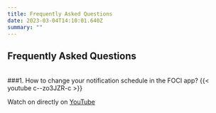 ```yaml
---
title: Frequently Asked Questions
date: 2023-03-04T14:10:01.640Z
summary: ""
---
```


## **Frequently Asked Questions**

<br>
###1. How to change your notification schedule in the FOCI app?
{{< youtube c--zo3JZR-c >}}
<br>

Watch on directly on [YouTube](https://youtu.be/c--zo3JZR-c)
